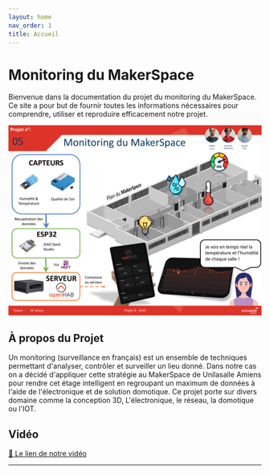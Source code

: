 ```yaml
---
layout: home
nav_order: 1
title: Accueil
---
```


# Monitoring du MakerSpace

Bienvenue dans la documentation du projet du monitoring du MakerSpace. Ce site a pour but de fournir toutes les informations nécessaires pour comprendre, utiliser et reproduire efficacement notre projet.

![Poster projet](images/poster.png)

## À propos du Projet

Un monitoring (surveillance en français) est un ensemble de techniques permettant d'analyser, contrôler et surveiller un lieu donné. Dans notre cas on a décidé d'appliquer cette stratégie au MakerSpace de Unilasalle Amiens pour rendre cet étage intelligent en regroupant un maximum de données à l'aide de l'électronique et de solution domotique. Ce projet porte sur divers domaine comme la conception 3D, L'électronique, le réseau, la domotique ou l'IOT.

## Vidéo

[📌 Le lien de notre vidéo](](https://www.youtube.com/shorts/P2owSOzAvVQ))

---
